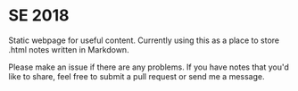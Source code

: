 SE 2018
========================

Static webpage for useful content. Currently using this
as a place to store .html notes written in Markdown.

Please make an issue if there are any problems. If you have
notes that you'd like to share, feel free to submit a pull request
or send me a message.
